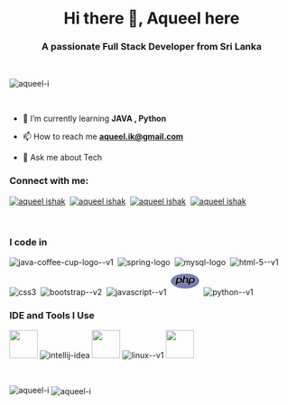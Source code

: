 <h1 align="center">Hi there 👋, Aqueel here</h1>
<h3 align="center">A passionate Full Stack Developer from Sri Lanka</h3>
<br>
<p align="left"> <img src="https://komarev.com/ghpvc/?username=aqueel-i&label=Profile%20views&color=0e75b6&style=flat" alt="aqueel-i" /> </p>
<br>

- 🌱 I’m currently learning **JAVA , Python**

- 📫 How to reach me **aqueel.ik@gmail.com**

- 💬 Ask me about Tech

<h3 align="left">Connect with me:</h3>
<p align="left">
<a href="https://linkedin.com/in/aqueel ishak" target="blank"><img align="center" src="https://raw.githubusercontent.com/rahuldkjain/github-profile-readme-generator/master/src/images/icons/Social/linked-in-alt.svg" alt="aqueel ishak" height="20" width="30" /></a>&nbsp;
<a href="https://fb.com/aqueel ishak" target="blank"><img align="center" src="https://raw.githubusercontent.com/rahuldkjain/github-profile-readme-generator/master/src/images/icons/Social/facebook.svg" alt="aqueel ishak" height="20" width="30" /></a>&nbsp;
<a href="https://instagram.com/aqueel ishak" target="blank"><img align="center" src="https://raw.githubusercontent.com/rahuldkjain/github-profile-readme-generator/master/src/images/icons/Social/instagram.svg" alt="aqueel ishak" height="20" width="30" /></a>&nbsp;
<a href="https://stackoverflow.com/users/aqueel ishak" target="blank"><img align="center" src="https://raw.githubusercontent.com/rahuldkjain/github-profile-readme-generator/master/src/images/icons/Social/stack-overflow.svg" alt="aqueel ishak" height="20" width="30" /></a>
</p>
<br>
<h3 align="left">I code in</h3>
<p align="left"> 
<img width="50" height="50" src="https://img.icons8.com/color/48/java-coffee-cup-logo--v1.png" alt="java-coffee-cup-logo--v1"/>&nbsp;
<img width="50" height="50" src="https://img.icons8.com/color/48/spring-logo.png" alt="spring-logo"/>&nbsp; 
<img width="50" height="50" src="https://img.icons8.com/color/48/mysql-logo.png" alt="mysql-logo"/>&nbsp;
<img width="50" height="50" src="https://img.icons8.com/color/48/html-5--v1.png" alt="html-5--v1"/></a>&nbsp;
<img width="50" height="50" src="https://img.icons8.com/color/48/css3.png" alt="css3"/></a>&nbsp;
<img width="50" height="50" src="https://img.icons8.com/color/48/bootstrap--v2.png" alt="bootstrap--v2"/></a>&nbsp;
<img width="50" height="50" src="https://img.icons8.com/color/48/javascript--v1.png" alt="javascript--v1"/></a>&nbsp; 
<img width="50" height="50" src="https://raw.githubusercontent.com/devicons/devicon/master/icons/php/php-original.svg" alt="php" />&nbsp; 
<img width="50" height="50" src="https://img.icons8.com/color/48/python--v1.png" alt="python--v1"/></p>

<h3 align="left">IDE and Tools I Use</h3>
<p align="left"> 
<img height="50" width="50" src="https://img.icons8.com/color/48/000000/visual-studio-code-2019.png"/> 
<img width="50" height="50" src="https://img.icons8.com/color/48/intellij-idea.png" alt="intellij-idea"/> 
<img height="50" width="50" src="https://img.icons8.com/color/50/000000/git.png"/> 
<img width="50" height="50" src="https://img.icons8.com/color/48/linux--v1.png" alt="linux--v1"/> 
<img height="50" width="50" src="https://img.icons8.com/doodle/48/000000/adobe-photoshop.png"/> </p>
<br>
<p><img align="left" src="https://github-readme-stats.vercel.app/api/top-langs?username=aqueel-i&show_icons=true&locale=en&layout=compact" alt="aqueel-i" /></p>

<p>&nbsp;<img align="center" src="https://github-readme-stats.vercel.app/api?username=aqueel-i&show_icons=true&locale=en" alt="aqueel-i" /></p>
